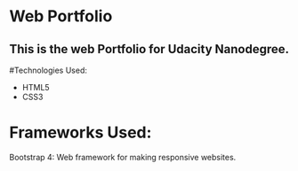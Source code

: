 # Web Portfolio
This is the web Portfolio for Udacity Nanodegree.
---
#Technologies Used:

* HTML5
* CSS3

# Frameworks Used:

Bootstrap 4: Web framework for making responsive websites.
